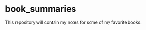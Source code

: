 book_summaries
==============

This repository will contain my notes for some of my favorite books.
